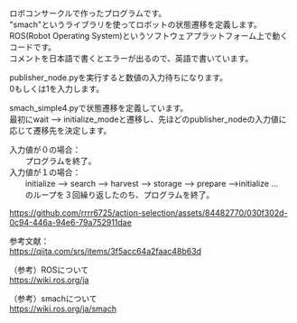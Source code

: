 ロボコンサークルで作ったプログラムです。  
"smach"というライブラリを使ってロボットの状態遷移を定義します。  
ROS(Robot Operating System)というソフトウェアプラットフォーム上で動くコードです。  
コメントを日本語で書くとエラーが出るので、英語で書いています。  
  
publisher_node.pyを実行すると数値の入力待ちになります。  
0もしくは1を入力します。  
  
smach_simple4.pyで状態遷移を定義しています。  
最初にwait --> initialize_modeと遷移し、先ほどのpublisher_nodeの入力値に応じて遷移先を決定します。  
  
入力値が０の場合：  
　　プログラムを終了。  
入力値が１の場合：  
　　initialize --> search --> harvest --> storage --> prepare -->initialize ...  
　　のループを３回繰り返したのち、プログラムを終了。  

https://github.com/rrrr6725/action-selection/assets/84482770/030f302d-0c94-446a-94e6-79a752911dae

    
  参考文献：  
  https://qiita.com/srs/items/3f5acc64a2faac48b63d   
  
（参考）ROSについて  
 https://wiki.ros.org/ja  
   
（参考）smachについて  
 https://wiki.ros.org/ja/smach






